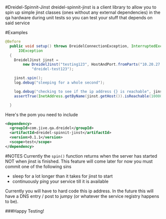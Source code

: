 #Dreidel-Spinnit-Jinst
dreidel-spinnit-jinst is a client library to allow you to spin up simple jinst classes (ones without any external dependencies) in the qa hardware during unit tests so you can test your stuff that depends on said service

#Examples

```JAVA
@Before
  public void setup() throws DreidelConnectionException, InterruptedException, UnknownHostException,
      IOException
  {
    DreidelJinst jinst =
        new DreidelJinst("testing123", HostAndPort.fromParts("10.20.27.84", 8020),
            "dreidel-test123");

    jinst.spin();
    log.debug("sleeping for a whole second");

    log.debug("checking to see if the ip address {} is reachable", jinst.getHost());
    assertTrue(InetAddress.getByName(jinst.getHost()).isReachable(10000));

  }
```

Here's the pom you need to include

```XML
<dependency>
  <groupId>com.jive.qa.dreidel</groupId>
  <artifactId>dreidel-spinnit-jinst</artifactId>
  <version>0.1.1</version>
  <scope>test</scope>
</dependency>
```

#NOTES
Currently the `spin()` function returns when the server has started NOT when jinst is finished.  This feature will come later for now you must commit one of the following sins

+ sleep for a lot longer than it takes for jinst to start
+ continuously ping your service till it is available

Currently you will have to hard code this ip address.  In the future this will have a DNS entry / post to jumpy (or whatever the service registry happens to be).

###Happy Testing!
